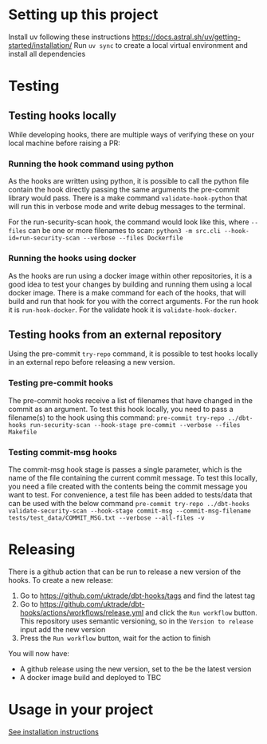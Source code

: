 # Setting up this project

Install uv following these instructions https://docs.astral.sh/uv/getting-started/installation/
Run `uv sync` to create a local virtual environment and install all dependencies

# Testing

## Testing hooks locally

While developing hooks, there are multiple ways of verifying these on your local machine before raising a PR:

### Running the hook command using python

As the hooks are written using python, it is possible to call the python file contain the hook directly passing the same arguments the pre-commit library would pass. There is a make command `validate-hook-python` that will run this in verbose mode and write debug messages to the terminal.

For the run-security-scan hook, the command would look like this, where `--files` can be one or more filenames to scan: `python3 -m src.cli --hook-id=run-security-scan --verbose --files Dockerfile`

### Running the hooks using docker

As the hooks are run using a docker image within other repositories, it is a good idea to test your changes by building and running them using a local docker image.
There is a make command for each of the hooks, that will build and run that hook for you with the correct arguments.
For the run hook it is `run-hook-docker`.
For the validate hook it is `validate-hook-docker`.

## Testing hooks from an external repository

Using the pre-commit `try-repo` command, it is possible to test hooks locally in an external repo before releasing a new version.

### Testing pre-commit hooks

The pre-commit hooks receive a list of filenames that have changed in the commit as an argument. To test this hook locally, you need to pass a filename(s) to the hook using this command:
`pre-commit try-repo ../dbt-hooks run-security-scan --hook-stage pre-commit --verbose --files Makefile`

### Testing commit-msg hooks

The commit-msg hook stage is passes a single parameter, which is the name of the file containing the current commit message. To test this locally, you need a file created with the contents being the commit message you want to test. For convenience, a test file has been added to tests/data that can be used with the below command
`pre-commit try-repo ../dbt-hooks validate-security-scan --hook-stage commit-msg --commit-msg-filename tests/test_data/COMMIT_MSG.txt --verbose --all-files -v`

# Releasing

There is a github action that can be run to release a new version of the hooks. To create a new release:

1. Go to https://github.com/uktrade/dbt-hooks/tags and find the latest tag
1. Go to https://github.com/uktrade/dbt-hooks/actions/workflows/release.yml and click the `Run workflow` button. This repository uses semantic versioning, so in the `Version to release` input add the new version
1. Press the `Run workflow` button, wait for the action to finish

You will now have:

- A github release using the new version, set to the be the latest version
- A docker image build and deployed to TBC

# Usage in your project

[See installation instructions](docs/Installation.md)
